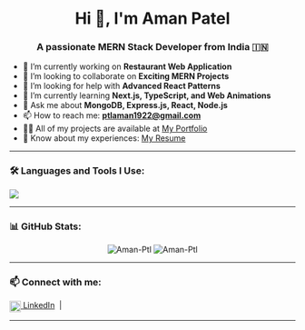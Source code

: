 <h1 align="center">Hi 👋, I'm Aman Patel</h1>
<h3 align="center">A passionate MERN Stack Developer from India 🇮🇳</h3>

- 🔭 I’m currently working on **Restaurant Web Application**
- 👯 I’m looking to collaborate on **Exciting MERN Projects**
- 🤝 I’m looking for help with **Advanced React Patterns**
- 🌱 I’m currently learning **Next.js, TypeScript, and Web Animations**
- 💬 Ask me about **MongoDB, Express.js, React, Node.js**
- 📫 How to reach me: **ptlaman1922@gmail.com**
- 👨‍💻 All of my projects are available at [My Portfolio](#) <!-- Add your portfolio link -->
- 📄 Know about my experiences: [My Resume](#) <!-- Add your resume link -->


---

### 🛠️ Languages and Tools I Use:

<p align="left">
  <img src="https://skillicons.dev/icons?i=html,css,js,react,nodejs,express,mongodb,tailwind,vite,git,github,postman" />
</p>

---

### 📊 GitHub Stats:

<p align="center">
  <img src="https://github-readme-stats.vercel.app/api?username=Aman-Ptl&show_icons=true&locale=en" alt="Aman-Ptl" />
  <img src="https://github-readme-streak-stats.herokuapp.com/?user=Aman-Ptl" alt="Aman-Ptl" />
</p>

---

### 📫 Connect with me:

<p align="left">
  <a href="https://www.linkedin.com/in/amanpateljnv/" target="blank"> <img align="center" src="https://cdn.jsdelivr.net/npm/simple-icons@v3/icons/linkedin.svg" alt="linkedin" height="20" width="20" /> LinkedIn</a>  
  &nbsp;|&nbsp;
</p>

---
